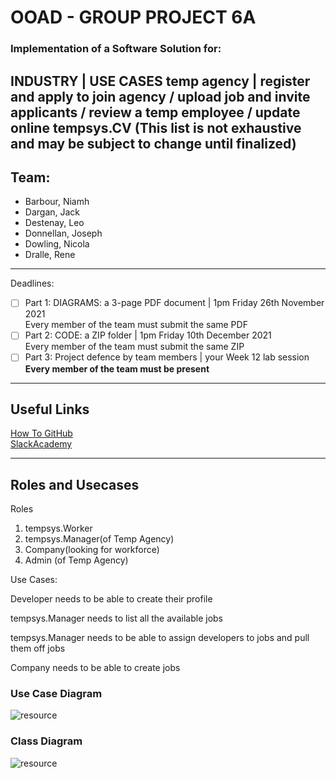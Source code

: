 # OOAD - GROUP PROJECT 6A
### Implementation of a Software Solution for:
**INDUSTRY    | USE CASES**
**temp agency | register and apply to join agency / upload job and invite applicants /  review a temp employee / update online tempsys.CV**
(This list is not exhaustive and may be subject to change until finalized)
---
## Team:
- Barbour, Niamh
- Dargan, Jack
- Destenay, Leo
- Donnellan, Joseph 
- Dowling, Nicola
- Dralle, Rene
---
Deadlines:
- [ ] Part 1: DIAGRAMS: a 3-page PDF document   |   1pm Friday 26th November 2021  
      Every member of the team must submit the same PDF
- [ ] Part 2: CODE: a ZIP folder                |   1pm Friday 10th December 2021  
      Every member of the team must submit the same ZIP
- [ ] Part 3: Project defence by team members   |   your Week 12 lab session  
  **Every member of the team must be present**
---
## Useful Links
[How To GitHub](https://www.softwaretestinghelp.com/github-desktop-tutorial/)  
[SlackAcademy](https://www.youtube.com/watch?v=pUZzBoAbAOs)

---
## Roles and Usecases
Roles

1. tempsys.Worker
2. tempsys.Manager(of Temp Agency)
3. Company(looking for workforce)
4. Admin (of Temp Agency)

Use Cases:

Developer needs to be able to create their profile

tempsys.Manager needs to list all the available jobs

tempsys.Manager needs to be able to assign developers to jobs and pull them off jobs

Company needs to be able to create jobs

### Use Case Diagram

![resource](https://docs.google.com/drawings/d/e/2PACX-1vTjL8AxJjUyAVEcp9ANETvNOCF8TOSl4JseZ1OtAOjpYxLWCYUVJ940257dNlaa5nQRT9UcUc6fhNmO/pub?w=1466&h=1856)

### Class Diagram

![resource](https://docs.google.com/drawings/d/e/2PACX-1vQPaHNUhFErEZF4yhVhd1DadcLhjCN0UX7vwyG6nfoQYVrN4BdqPXzIuyi0CmEfWX3I_l-2BuX_750v/pub?w=1440&h=1080)

